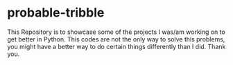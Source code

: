 # probable-tribble

This Repository is to showcase some of the projects I was/am working on to get better in Python. This codes are not the only way to solve this problems, you might have a better way to do certain things differently than I did. Thank you.
